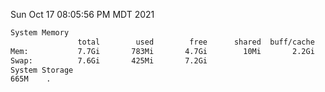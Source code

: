 Sun Oct 17 08:05:56 PM MDT 2021
```bash
System Memory
               total        used        free      shared  buff/cache   available
Mem:           7.7Gi       783Mi       4.7Gi        10Mi       2.2Gi       6.6Gi
Swap:          7.6Gi       425Mi       7.2Gi
System Storage
665M	.
```
```bash
